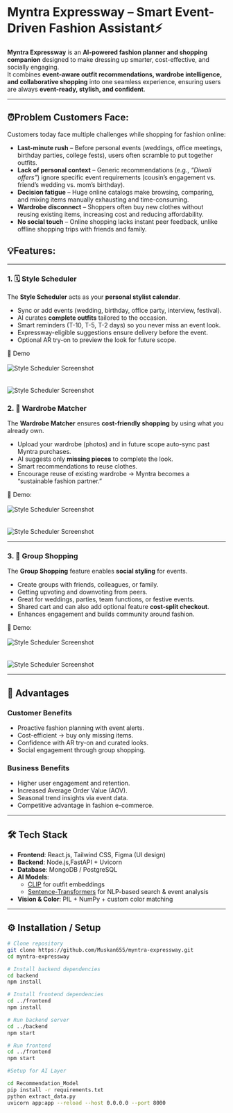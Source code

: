 # Myntra Expressway – Smart Event-Driven Fashion Assistant⚡


**Myntra Expressway** is an **AI-powered fashion planner and shopping companion** designed to make dressing up smarter, cost-effective, and socially engaging.  
It combines **event-aware outfit recommendations, wardrobe intelligence, and collaborative shopping** into one seamless experience, ensuring users are always **event-ready, stylish, and confident**.

---

## ⏰Problem Customers Face: 

Customers today face multiple challenges while shopping for fashion online:

- **Last-minute rush** – Before personal events (weddings, office meetings, birthday parties, college fests), users often scramble to put together outfits.  
- **Lack of personal context** – Generic recommendations (e.g., *“Diwali offers”*) ignore specific event requirements (cousin’s engagement vs. friend’s wedding vs. mom’s birthday).  
- **Decision fatigue** – Huge online catalogs make browsing, comparing, and mixing items manually exhausting and time-consuming.  
- **Wardrobe disconnect** – Shoppers often buy new clothes without reusing existing items, increasing cost and reducing affordability.  
- **No social touch** – Online shopping lacks instant peer feedback, unlike offline shopping trips with friends and family.

## 💡Features:

---

### 1. 🗓️ Style Scheduler  
The **Style Scheduler** acts as your **personal stylist calendar**.  
- Sync or add events (wedding, birthday, office party, interview, festival).  
- AI curates **complete outfits** tailored to the occasion.  
- Smart reminders (T-10, T-5, T-2 days) so you never miss an event look.  
- Expressway-eligible suggestions ensure delivery before the event.  
- Optional AR try-on to preview the look for future scope.  

📸 Demo 
<br></br>
![Style Scheduler Screenshot](DemoUploads/Demo3.png)  
<br><br>
![Style Scheduler Screenshot](DemoUploads/Demo4.png) 


### 2. 👕 Wardrobe Matcher  
The **Wardrobe Matcher** ensures **cost-friendly shopping** by using what you already own.  
- Upload your wardrobe (photos) and in future scope auto-sync past Myntra purchases.  
- AI suggests only **missing pieces** to complete the look.  
- Smart recommendations to reuse clothes.  
- Encourage reuse of existing wardrobe → Myntra becomes a “sustainable fashion partner.”
  
📸 Demo: 
<br></br>
![Style Scheduler Screenshot](DemoUploads/Demo5.png)  
<br><br>
![Style Scheduler Screenshot](DemoUploads/Demo6.png) 


---

### 3. 👯 Group Shopping  
The **Group Shopping** feature enables **social styling** for events.  
- Create groups with friends, colleagues, or family.  
- Getting upvoting and downvoting from peers.  
- Great for weddings, parties, team functions, or festive events.  
- Shared cart and can also add optional feature **cost-split checkout**.  
- Enhances engagement and builds community around fashion.  

📸 Demo:
<br></br>
![Style Scheduler Screenshot](DemoUploads/Demo1.png)  
<br><br>
![Style Scheduler Screenshot](DemoUploads/Demo2.png) 


---

## 🌟 Advantages

### Customer Benefits
- Proactive fashion planning with event alerts.  
- Cost-efficient → buy only missing items.  
- Confidence with AR try-on and curated looks.  
- Social engagement through group shopping.  

### Business Benefits
- Higher user engagement and retention.  
- Increased Average Order Value (AOV).  
- Seasonal trend insights via event data.  
- Competitive advantage in fashion e-commerce.  

---

## 🛠️ Tech Stack

- **Frontend**: React.js, Tailwind CSS, Figma (UI design)  
- **Backend**: Node.js,FastAPI + Uvicorn  
- **Database**: MongoDB / PostgreSQL  
- **AI Models**:  
  - [CLIP](https://huggingface.co/openai/clip-vit-base-patch32) for outfit embeddings  
  - [Sentence-Transformers](https://www.sbert.net/) for NLP-based search & event analysis  
- **Vision & Color**: PIL + NumPy + custom color matching 

---

## ⚙️ Installation / Setup

```bash
# Clone repository
git clone https://github.com/Muskan655/myntra-expressway.git
cd myntra-expressway

# Install backend dependencies
cd backend
npm install

# Install frontend dependencies
cd ../frontend
npm install

# Run backend server
cd ../backend
npm start

# Run frontend
cd ../frontend
npm start

#Setup for AI Layer

cd Recommendation_Model
pip install -r requirements.txt
python extract_data.py
uvicorn app:app --reload --host 0.0.0.0 --port 8000
